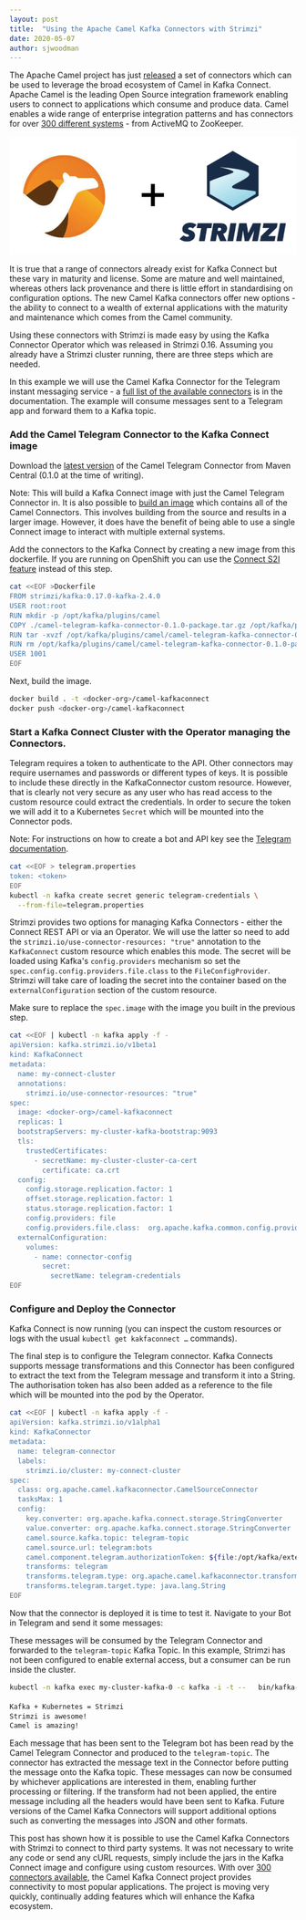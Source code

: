```yaml
---
layout: post
title:  "Using the Apache Camel Kafka Connectors with Strimzi"
date: 2020-05-07
author: sjwoodman
---
```


The Apache Camel project has just [released](https://camel.apache.org/blog/Camel-Kafka-connector-release-0.1.0/) a set of connectors which can be used to leverage the broad ecosystem of Camel in Kafka Connect. 
Apache Camel is the leading Open Source integration framework enabling users to connect to applications which consume and produce data. 
Camel enables a wide range of enterprise integration patterns and has connectors for over [300 different systems](https://camel.apache.org/components/latest/index.html) - from ActiveMQ to ZooKeeper.  

![Camel and Strimzi](/assets/images/posts/2020-05-07-CamelandStrimziLogos.png)

<!--more-->

It is true that a range of connectors already exist for Kafka Connect but these vary in maturity and license. 
Some are mature and well maintained, whereas others lack provenance and there is little effort in standardising on configuration options. 
The new Camel Kafka connectors offer new options - the ability to connect to a wealth of external applications with the maturity and maintenance which comes from the Camel community. 

Using these connectors with Strimzi is made easy by using the Kafka Connector Operator which was released in Strimzi 0.16. 
Assuming you already have a Strimzi cluster running, there are three steps which are needed. 

In this example we will use the Camel Kafka Connector for the Telegram instant messaging service - a [full list of the available connectors](https://camel.apache.org/camel-kafka-connector/latest/connectors.html) is in the documentation. 
The example will consume messages sent to a Telegram app and forward them to a Kafka topic. 

### Add the Camel Telegram Connector to the Kafka Connect image

Download the [latest version](https://repo1.maven.org/maven2/org/apache/camel/kafkaconnector/camel-telegram-kafka-connector/0.1.0/camel-telegram-kafka-connector-0.1.0-package.tar.gz) of the Camel Telegram Connector from Maven Central (0.1.0 at the time of writing).

Note: This will build a Kafka Connect image with just the Camel Telegram Connector in. It is also possible to [build an image](https://camel.apache.org/camel-kafka-connector/latest/try-it-out-on-openshift-with-strimzi.html) which contains all of the Camel Connectors. This involves building from the source and results in a larger image. However, it does have the benefit of being able to use a single Connect image to interact with multiple external systems.

Add the connectors to the Kafka Connect by creating a new image from this dockerfile. If you are running on OpenShift you can use the [Connect S2I feature](https://camel.apache.org/camel-kafka-connector/latest/try-it-out-on-openshift-with-strimzi.html) instead of this step.

```bash
cat <<EOF >Dockerfile
FROM strimzi/kafka:0.17.0-kafka-2.4.0
USER root:root
RUN mkdir -p /opt/kafka/plugins/camel
COPY ./camel-telegram-kafka-connector-0.1.0-package.tar.gz /opt/kafka/plugins/camel/
RUN tar -xvzf /opt/kafka/plugins/camel/camel-telegram-kafka-connector-0.1.0-package.tar.gz --directory /opt/kafka/plugins/camel
RUN rm /opt/kafka/plugins/camel/camel-telegram-kafka-connector-0.1.0-package.tar.gz
USER 1001
EOF
```

Next, build the image. 

```bash
docker build . -t <docker-org>/camel-kafkaconnect
docker push <docker-org>/camel-kafkaconnect
```

### Start a Kafka Connect Cluster with the Operator managing the Connectors. 

Telegram requires a token to authenticate to the API. 
Other connectors may require usernames and passwords or different types of keys. 
It is possible to include these directly in the KafkaConnector custom resource. 
However, that is clearly not very secure as any user who has read access to the custom resource could extract the credentials. 
In order to secure the token we will add it to a Kubernetes `Secret` which will be mounted into the Connector pods. 

Note: For instructions on how to create a bot and API key see the [Telegram documentation](https://core.telegram.org/bots).

```bash
cat <<EOF > telegram.properties
token: <token>
EOF
kubectl -n kafka create secret generic telegram-credentials \
  --from-file=telegram.properties
```

Strimzi provides two options for managing Kafka Connectors - either the Connect REST API or via an Operator. 
We will use the latter so need to add the `strimzi.io/use-connector-resources: "true"` annotation to the `KafkaConnect` custom resource which enables this mode. 
The secret will be loaded using Kafka's `config.providers` mechanism so set the `spec.config.config.providers.file.class` to the `FileConfigProvider`. 
Strimzi will take care of loading the secret into the container based on the `externalConfiguration` section of the custom resource.

Make sure to replace the `spec.image` with the image you built in the previous step.

```bash
cat <<EOF | kubectl -n kafka apply -f -
apiVersion: kafka.strimzi.io/v1beta1
kind: KafkaConnect
metadata:
  name: my-connect-cluster
  annotations:
    strimzi.io/use-connector-resources: "true"
spec:
  image: <docker-org>/camel-kafkaconnect
  replicas: 1
  bootstrapServers: my-cluster-kafka-bootstrap:9093
  tls:
    trustedCertificates:
      - secretName: my-cluster-cluster-ca-cert
        certificate: ca.crt
  config:
    config.storage.replication.factor: 1
    offset.storage.replication.factor: 1
    status.storage.replication.factor: 1
    config.providers: file
    config.providers.file.class:  org.apache.kafka.common.config.provider.FileConfigProvider
  externalConfiguration:
    volumes:
      - name: connector-config
        secret:
          secretName: telegram-credentials
EOF
```

### Configure and Deploy the Connector

Kafka Connect is now running (you can inspect the custom resources or logs with the usual `kubectl get kakfaconnect …` commands).

The final step is to configure the Telegram connector. 
Kafka Connects supports message transformations and this Connector has been configured to extract the text from the Telegram message and transform it into a String. 
The authorisation token has also been added as a reference to the file which will be mounted into the pod by the Operator.


```bash
cat <<EOF | kubectl -n kafka apply -f - 
apiVersion: kafka.strimzi.io/v1alpha1
kind: KafkaConnector
metadata:
  name: telegram-connector
  labels:
    strimzi.io/cluster: my-connect-cluster
spec:
  class: org.apache.camel.kafkaconnector.CamelSourceConnector
  tasksMax: 1
  config:
    key.converter: org.apache.kafka.connect.storage.StringConverter
    value.converter: org.apache.kafka.connect.storage.StringConverter
    camel.source.kafka.topic: telegram-topic
    camel.source.url: telegram:bots
    camel.component.telegram.authorizationToken: ${file:/opt/kafka/external-configuration/connector-config/telegram.properties:token}
    transforms: telegram
    transforms.telegram.type: org.apache.camel.kafkaconnector.transforms.CamelTypeConverterTransform$Value
    transforms.telegram.target.type: java.lang.String
EOF
```

Now that the connector is deployed it is time to test it. 
Navigate to your Bot in Telegram and send it some messages:

These messages will be consumed by the Telegram Connector and forwarded to the `telegram-topic` Kafka Topic. In this example, Strimzi has not been configured to enable external access, but a consumer can be run inside the cluster.

```bash
kubectl -n kafka exec my-cluster-kafka-0 -c kafka -i -t --   bin/kafka-console-consumer.sh     --bootstrap-server localhost:9092     --topic telegram-topic

Kafka + Kubernetes = Strimzi
Strimzi is awesome!
Camel is amazing!
```

Each message that has been sent to the Telegram bot has been read by the Camel Telegram Connector and produced to the `telegram-topic`. 
The connector has extracted the message text in the Connector before putting the message onto the Kafka topic. 
These messages can now be consumed by whichever applications are interested in them, enabling further processing or filtering. 
If the transform had not been applied, the entire message including all the headers would have been sent to Kafka. 
Future versions of the Camel Kafka Connectors will support additional options such as converting the messages into JSON and other formats.

This post has shown how it is possible to use the Camel Kafka Connectors with Strimzi to connect to third party systems. 
It was not necessary to write any code or send any cURL requests, simply include the jars in the Kafka Connect image and configure using custom resources. 
With over [300 connectors available](https://camel.apache.org/camel-kafka-connector/latest/connectors.html), the Camel Kafka Connect project provides connectivity to most popular applications. 
The project is moving very quickly, continually adding features which will enhance the Kafka ecosystem.



 
